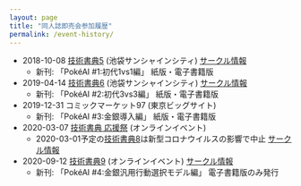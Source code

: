 ```yaml
---
layout: page
title: "同人誌即売会参加履歴"
permalink: /event-history/
---
```


* 2018-10-08 [技術書典5](https://techbookfest.org/event/tbf05) (池袋サンシャインシティ) [サークル情報](https://techbookfest.org/event/tbf05/circle/43280001)
  * 新刊: 「PokéAI #1:初代1vs1編」 紙版・電子書籍版
* 2019-04-14 [技術書典6](https://techbookfest.org/event/tbf06) (池袋サンシャインシティ) [サークル情報](https://techbookfest.org/event/tbf06/circle/65670001)
  * 新刊: 「PokéAI #2:初代3vs3編」 紙版・電子書籍版
* 2019-12-31 コミックマーケット97 (東京ビッグサイト)
  * 新刊: 「PokéAI #3:金銀導入編」 紙版・電子書籍版
* 2020-03-07 [技術書典 応援祭](https://techbookfest.org/market) (オンラインイベント)
  * 2020-03-01予定の[技術書典8](https://techbookfest.org/event/tbf08)は新型コロナウイルスの影響で中止 [サークル情報](https://techbookfest.org/event/tbf08/circle/5139454356357120)
* 2020-09-12 [技術書典9](https://techbookfest.org/event/tbf09) (オンラインイベント) [サークル情報](https://techbookfest.org/organization/29050048)
  * 新刊: 「PokéAI #4:金銀汎用行動選択モデル編」 電子書籍版のみ発行
